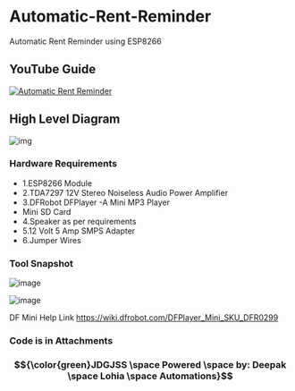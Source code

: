 # Automatic-Rent-Reminder
Automatic Rent Reminder using ESP8266


## YouTube Guide ## 
[![Automatic Rent Reminder](https://github.com/user-attachments/assets/75c9d620-fd19-474d-be04-9909eed1407b)](https://youtu.be/6PibLeOou1U)

## High Level Diagram ##
![img](https://github.com/user-attachments/assets/3689a772-6947-4430-809e-e9d330683a85)

### Hardware Requirements ###

- 1.ESP8266 Module
- 2.TDA7297 12V Stereo Noiseless Audio Power Amplifier
- 3.DFRobot DFPlayer -A Mini MP3 Player
- Mini SD Card
- 4.Speaker as per requirements
- 5.12 Volt 5 Amp SMPS Adapter
- 6.Jumper Wires

### Tool Snapshot ###

![image](https://github.com/user-attachments/assets/61e9860f-f26e-4b45-a7d1-6a1116fa319f)

![image](https://github.com/user-attachments/assets/4f1fad7c-a3df-42e2-a1df-3c31b30b771c)


DF Mini Help Link
https://wiki.dfrobot.com/DFPlayer_Mini_SKU_DFR0299

### Code is in Attachments ###

### $${\color{green}JDGJSS \space Powered \space by: Deepak  \space Lohia \space Automations}$$ ###

